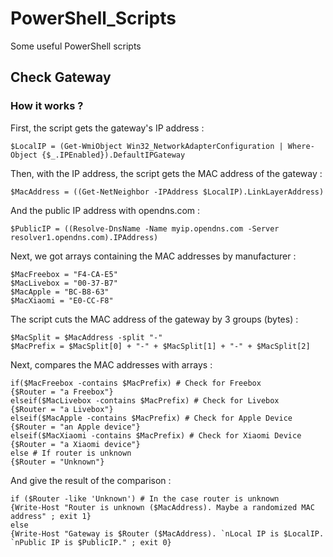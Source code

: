 # PowerShell_Scripts
Some useful PowerShell scripts

## Check Gateway

### How it works ?

First, the script gets the gateway's IP address :

`$LocalIP = (Get-WmiObject Win32_NetworkAdapterConfiguration | Where-Object {$_.IPEnabled}).DefaultIPGateway`

Then, with the IP address, the script gets the MAC address of the gateway :

`$MacAddress = ((Get-NetNeighbor -IPAddress $LocalIP).LinkLayerAddress)`

And the public IP address with opendns.com :

`$PublicIP = ((Resolve-DnsName -Name myip.opendns.com -Server resolver1.opendns.com).IPAddress)`

Next, we got arrays containing the MAC addresses by manufacturer :

```
$MacFreebox = "F4-CA-E5"
$MacLivebox = "00-37-B7"
$MacApple = "BC-B8-63"
$MacXiaomi = "E0-CC-F8"
```

The script cuts the MAC address of the gateway by 3 groups (bytes) :

```
$MacSplit = $MacAddress -split "-"
$MacPrefix = $MacSplit[0] + "-" + $MacSplit[1] + "-" + $MacSplit[2]
```

Next, compares the MAC addresses with arrays :

```
if($MacFreebox -contains $MacPrefix) # Check for Freebox
{$Router = "a Freebox"}
elseif($MacLivebox -contains $MacPrefix) # Check for Livebox
{$Router = "a Livebox"}
elseif($MacApple -contains $MacPrefix) # Check for Apple Device
{$Router = "an Apple device"}
elseif($MacXiaomi -contains $MacPrefix) # Check for Xiaomi Device
{$Router = "a Xiaomi device"}
else # If router is unknown
{$Router = "Unknown"}
```

And give the result of the comparison :

```
if ($Router -like 'Unknown') # In the case router is unknown
{Write-Host "Router is unknown ($MacAddress). Maybe a randomized MAC address" ; exit 1}
else
{Write-Host "Gateway is $Router ($MacAddress). `nLocal IP is $LocalIP. `nPublic IP is $PublicIP." ; exit 0}
```
